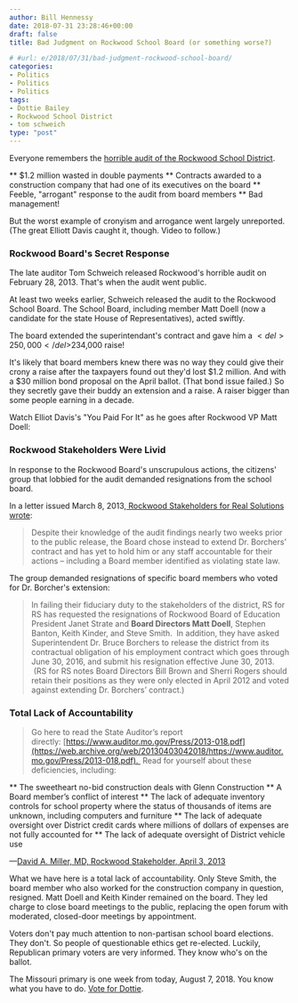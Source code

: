 ```yaml
---
author: Bill Hennessy
date: 2018-07-31 23:28:46+00:00
draft: false
title: Bad Judgment on Rockwood School Board (or something worse?)

# #url: e/2018/07/31/bad-judgment-rockwood-school-board/
categories:
- Politics
- Politics
- Politics
tags:
- Dottie Bailey
- Rockwood School District
- tom schweich
type: "post"
---
```


Everyone remembers the [horrible audit of the Rockwood School District](https://patch.com/missouri/eureka-wildwood/rockwood-state-audit-the-findings-revealed).




** $1.2 million wasted in double payments
** Contracts awarded to a construction company that had one of its executives on the board
** Feeble, "arrogant" response to the audit from board members
** Bad management!


But the worst example of cronyism and arrogance went largely unreported. (The great Elliott Davis caught it, though. Video to follow.)



### Rockwood Board's Secret Response



The late auditor Tom Schweich released Rockwood's horrible audit on February 28, 2013. That's when the audit went public.

At least two weeks earlier, Schweich released the audit to the Rockwood School Board. The School Board, including member Matt Doell (now a candidate for the state House of Representatives), acted swiftly.

The board extended the superintendant's contract and gave him a $<del>250,000</del> $234,000 raise!

It's likely that board members knew there was no way they could give their crony a raise after the taxpayers found out they'd lost $1.2 million. And with a $30 million bond proposal on the April ballot. (That bond issue failed.) So they secretly gave their buddy an extension and a raise. A raiser bigger than some people earning in a decade.

Watch Elliot Davis's "You Paid For It" as he goes after Rockwood VP Matt Doell:









### Rockwood Stakeholders Were Livid



In response to the Rockwood Board's unscrupulous actions, the citizens' group that lobbied for the audit demanded resignations from the school board.

In a letter issued March 8, 2013,[ Rockwood Stakeholders for Real Solutions wrote](https://web.archive.org/web/20130305091918/https://rsdstakeholders.org:80/):



> Despite their knowledge of the audit findings nearly two weeks prior to the public release, the Board chose instead to extend Dr. Borchers’ contract and has yet to hold him or any staff accountable for their actions – including a Board member identified as violating state law.



The group demanded resignations of specific board members who voted for Dr. Borcher's extension:



> In failing their fiduciary duty to the stakeholders of the district, RS for RS has requested the resignations of Rockwood Board of Education President Janet Strate and **Board Directors Matt Doell**, Stephen Banton, Keith Kinder, and Steve Smith.  In addition, they have asked Superintendent Dr. Bruce Borchers to release the district from its contractual obligation of his employment contract which goes through June 30, 2016, and submit his resignation effective June 30, 2013.  (RS for RS notes Board Directors Bill Brown and Sherri Rogers should retain their positions as they were only elected in April 2012 and voted against extending Dr. Borchers’ contract.)





### Total Lack of Accountability





> Go here to read the State Auditor’s report directly: [https://www.auditor.mo.gov/Press/2013-018.pdf](https://web.archive.org/web/20130403042018/https://www.auditor.mo.gov/Press/2013-018.pdf).  Read for yourself about these deficiencies, including:

> 
> 
** The sweetheart no-bid construction deals with Glenn Construction
** A Board member’s conflict of interest
** The lack of adequate inventory controls for school property where the status of thousands of items are unknown, including computers and furniture
** The lack of adequate oversight over District credit cards where millions of dollars of expenses are not fully accounted for
** The lack of adequate oversight of District vehicle use

—[David A. Miller, MD, Rockwood Stakeholder, April 3, 2013](https://web.archive.org/web/20130403042018/https://rsdstakeholders.org:80/)



What we have here is a total lack of accountability. Only Steve Smith, the board member who also worked for the construction company in question, resigned. Matt Doell and Keith Kinder remained on the board. They led charge to close board meetings to the public, replacing the open forum with moderated, closed-door meetings by appointment.

Voters don't pay much attention to non-partisan school board elections. They don't. So people of questionable ethics get re-elected. Luckily, Republican primary voters are very informed. They know who's on the ballot.

The Missouri primary is one week from today, August 7, 2018. You know what you have to do. [Vote for Dottie](https://dottiebailey.com).




